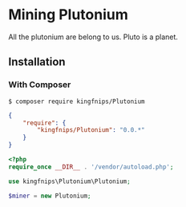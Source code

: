 # Mining Plutonium

All the plutonium are belong to us. Pluto is a planet.

## Installation

### With Composer

```
$ composer require kingfnips/Plutonium
```

```json
{
    "require": {
        "kingfnips/Plutonium": "0.0.*"
    }
}
```

```php
<?php
require_once __DIR__ . '/vendor/autoload.php';

use kingfnips\Plutonium\Plutonium;

$miner = new Plutonium;
```